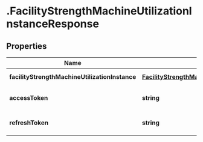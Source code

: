 # .FacilityStrengthMachineUtilizationInstanceResponse

## Properties

Name | Type | Description | Notes
------------ | ------------- | ------------- | -------------
**facilityStrengthMachineUtilizationInstance** | [**FacilityStrengthMachineUtilizationInstanceData**](FacilityStrengthMachineUtilizationInstanceData.md) |  | [default to undefined]
**accessToken** | **string** |  | [optional] [default to undefined]
**refreshToken** | **string** |  | [optional] [default to undefined]

